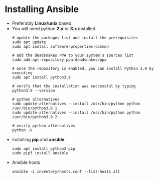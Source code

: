 # Installing Ansible

 - Preferably **Linux/unix** based.
 - You will need python **2.x** or **3.x** installed.
    ```shell
   # update the packages list and install the prerequisites
   sudo apt update
   sudo apt install software-properties-common
   
   # add the deadsnakes PPA to your system’s sources list
   sudo add-apt-repository ppa:deadsnakes/ppa

   # once the repository is enabled, you can install Python 3.9 by executing
   sudo apt install python3.9

   # verify that the installation was successful by typing
   python3.9 --version
   
   # python alternatives
   sudo update-alternatives --install /usr/bin/python python /usr/bin/python3.8 1
   sudo update-alternatives --install /usr/bin/python python /usr/bin/python3.9 2
  
   # verify python alternatives
   python -V
   ```
 - Installing **pip** and **ansible**.
   ```shell
   sudo apt install python3-pip
   sudo pip3 install ansible
   ```
 - Ansible hosts
   ```shell
   ansible -i inventory/hosts.conf --list-hosts all
   ```
   
